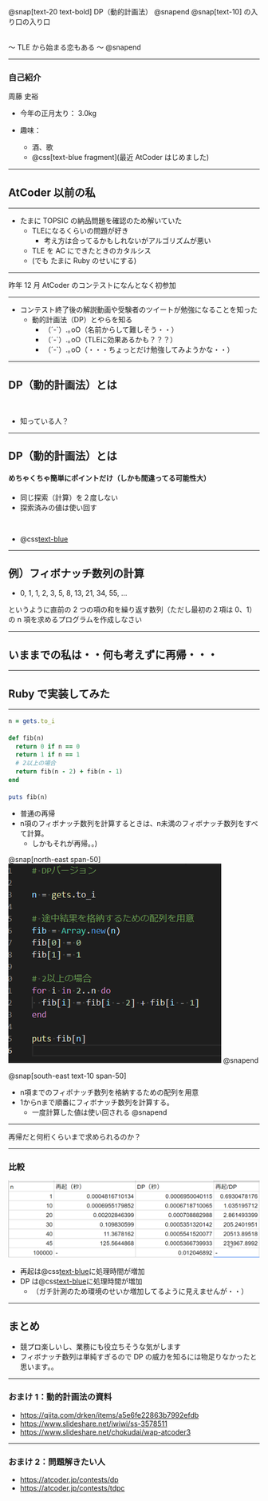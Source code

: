 @snap[text-20 text-bold]
DP（動的計画法）
@snapend
@snap[text-10]
の入り口の入り口
<br>

<br>
～ TLE から始まる恋もある ～
@snapend

---

### 自己紹介

周藤 史裕

- 今年の正月太り： 3.0kg

- 趣味：
  - 酒、歌
  - @css[text-blue fragment](最近 AtCoder はじめました)

---

## AtCoder 以前の私

---

- たまに TOPSIC の納品問題を確認のため解いていた
  - TLEになるくらいの問題が好き
    - 考え方は合ってるかもしれないがアルゴリズムが悪い
  - TLE を AC にできたときのカタルシス
  - (でも たまに Ruby のせいにする)

---

昨年 12 月 AtCoder のコンテストになんとなく初参加

---

- コンテスト終了後の解説動画や受験者のツイートが勉強になることを知った
  - 動的計画法（DP）とやらを知る
    - （´-`）.｡oO（名前からして難しそう・・）
    - （´-`）.｡oO（TLEに効果あるかも？？？）
    - （´-`）.｡oO（・・・ちょっとだけ勉強してみようかな・・）

---

## DP（動的計画法）とは

<br>

- 知っている人？

---

## DP（動的計画法）とは

#### めちゃくちゃ簡単にポイントだけ（しかも間違ってる可能性大）

- 同じ探索（計算）を２度しない
- 探索済みの値は使い回す

<br>

- @css[text-blue](実際見た方が早いです！)

---

## 例）フィボナッチ数列の計算

- 0, 1, 1, 2, 3, 5, 8, 13, 21, 34, 55, ...

というように直前の 2 つの項の和を繰り返す数列（ただし最初の２項は 0、1）
の n 項を求めるプログラムを作成しなさい

---

## いままでの私は・・何も考えずに再帰・・・

---

## Ruby で実装してみた

---

```ruby
n = gets.to_i

def fib(n)
  return 0 if n == 0
  return 1 if n == 1
  # 2以上の場合
  return fib(n - 2) + fib(n - 1)
end

puts fib(n)
```

- 普通の再帰
- n項のフィボナッチ数列を計算するときは、n未満のフィボナッチ数列をすべて計算。
  - しかもそれが再帰。。)

@snap[north-east span-50]
![dp](assets/dp.png)
@snapend



@snap[south-east text-10 span-50]
- n項までのフィボナッチ数列を格納するための配列を用意
- 1からnまで順番にフィボナッチ数列を計算する。
  - 一度計算した値は使い回される
@snapend

---

再帰だと何桁くらいまで求められるのか？

---

### 比較

![cp](assets/aaa.png)

- 再起は@css[text-blue](指数的)に処理時間が増加
- DP は@css[text-blue](線形的)に処理時間が増加
  - （ガチ計測のため環境のせいか増加してるように見えませんが・・）

---

## まとめ

- 競プロ楽しいし、業務にも役立ちそうな気がします
- フィボナッチ数列は単純すぎるので DP の威力を知るには物足りなかったと思います。。

---

### おまけ 1：動的計画法の資料

- https://qiita.com/drken/items/a5e6fe22863b7992efdb
- https://www.slideshare.net/iwiwi/ss-3578511
- https://www.slideshare.net/chokudai/wap-atcoder3

---

### おまけ 2：問題解きたい人

- https://atcoder.jp/contests/dp
- https://atcoder.jp/contests/tdpc

